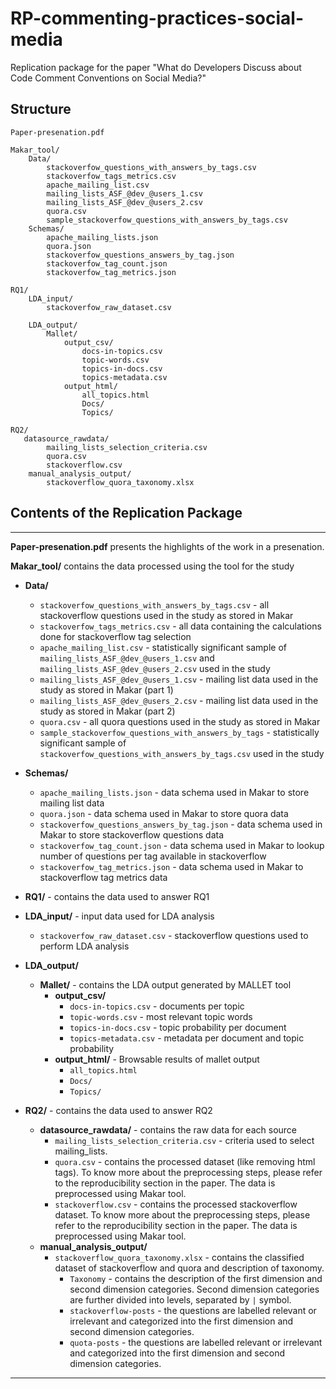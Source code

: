 # RP-commenting-practices-social-media
Replication package for the paper "What do Developers Discuss about Code Comment Conventions on Social Media?"

## Structure
```
Paper-presenation.pdf

Makar_tool/
    Data/
    	stackoverfow_questions_with_answers_by_tags.csv
    	stackoverfow_tags_metrics.csv
    	apache_mailing_list.csv
    	mailing_lists_ASF_@dev_@users_1.csv
    	mailing_lists_ASF_@dev_@users_2.csv
    	quora.csv
    	sample_stackoverfow_questions_with_answers_by_tags.csv
    Schemas/
    	apache_mailing_lists.json
    	quora.json
    	stackoverfow_questions_answers_by_tag.json
    	stackoverfow_tag_count.json
    	stackoverfow_tag_metrics.json

RQ1/
    LDA_input/
        stackoverfow_raw_dataset.csv

    LDA_output/
    	Mallet/
    		output_csv/
    			docs-in-topics.csv
    			topic-words.csv
    			topics-in-docs.csv
    			topics-metadata.csv
    		output_html/
    			all_topics.html
    			Docs/
    			Topics/

RQ2/
   datasource_rawdata/
   		mailing_lists_selection_criteria.csv
    	quora.csv
    	stackoverflow.csv
    manual_analysis_output/
    	stackoverflow_quora_taxonomy.xlsx
```

## Contents of the Replication Package
---
**Paper-presenation.pdf** presents the highlights of the work in a presenation. 

**Makar_tool/** contains the data processed using the tool for the study
- **Data/**
     - `stackoverfow_questions_with_answers_by_tags.csv` - all stackoverflow questions used in the study as stored in Makar
    - `stackoverfow_tags_metrics.csv` - all data containing the calculations done for stackoverflow tag selection
    - `apache_mailing_list.csv` - statistically significant sample of `mailing_lists_ASF_@dev_@users_1.csv` and `mailing_lists_ASF_@dev_@users_2.csv` used in the study
    - `mailing_lists_ASF_@dev_@users_1.csv` - mailing list data used in the study as stored in Makar (part 1)
    - `mailing_lists_ASF_@dev_@users_2.csv` - mailing list data used in the study as stored in Makar (part 2)
    - `quora.csv` - all quora questions used in the study as stored in Makar
    - `sample_stackoverfow_questions_with_answers_by_tags` - statistically significant sample of `stackoverfow_questions_with_answers_by_tags.csv` used in the study

- **Schemas/**
    - `apache_mailing_lists.json` - data schema used in Makar to store mailing list data
    - `quora.json` - data schema used in Makar to store quora data
    - `stackoverfow_questions_answers_by_tag.json` - data schema used in Makar to store stackoverflow questions data
    - `stackoverfow_tag_count.json` - data schema used in Makar to lookup number of questions per tag available in stackoverflow
    - `stackoverfow_tag_metrics.json` - data schema used in Makar to stackoverflow tag metrics data

- **RQ1/** - contains the data used to answer RQ1
 - **LDA_input/** - input data used for LDA analysis
    - `stackoverfow_raw_dataset.csv` - stackoverflow questions used to perform LDA analysis
 - **LDA_output/**
    - **Mallet/** - contains the LDA output generated by MALLET tool
         - **output_csv/**
            - `docs-in-topics.csv` - documents per topic
            - `topic-words.csv` - most relevant topic words
            - `topics-in-docs.csv` - topic probability per document
            - `topics-metadata.csv` - metadata per document and topic probability
        - **output_html/** - Browsable results of mallet output
            - `all_topics.html`
            - `Docs/`
            - `Topics/`

- **RQ2/** - contains the data used to answer RQ2
  - **datasource_rawdata/** - contains the raw data for each source
    - `mailing_lists_selection_criteria.csv` - criteria used to select mailing_lists.
    - `quora.csv` - contains the processed dataset (like removing html tags). To know more about the preprocessing steps, please refer to the reproducibility section in the paper. The data is preprocessed using Makar tool.
    - `stackoverflow.csv` - contains the processed stackoverflow dataset. To know more about the preprocessing steps, please refer to the reproducibility section in the paper. The data is preprocessed using Makar tool.
  - **manual_analysis_output/**
    - `stackoverflow_quora_taxonomy.xlsx` - contains the classified dataset of stackoverflow and quora and description of taxonomy.
        - `Taxonomy` - contains the description of the first dimension and second dimension categories. Second dimension categories are further divided into levels, separated by `|` symbol. 
        - `stackoverflow-posts` - the questions are labelled relevant or irrelevant and categorized into the first dimension and second dimension categories.
         - `quota-posts` - the questions are labelled relevant or irrelevant and categorized into the first dimension and second dimension categories.         
---

